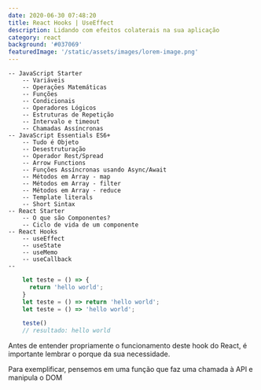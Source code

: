```yaml
---
date: 2020-06-30 07:48:20
title: React Hooks | UseEffect
description: Lidando com efeitos colaterais na sua aplicação
category: react
background: '#037069'
featuredImage: '/static/assets/images/lorem-image.png'
---
```

    -- JavaScript Starter
        -- Variáveis
        -- Operaçōes Matemáticas
        -- Funções
        -- Condicionais
        -- Operadores Lógicos
        -- Estruturas de Repetição
        -- Intervalo e timeout
        -- Chamadas Assíncronas
    -- JavaScript Essentials ES6+
        -- Tudo é Objeto
        -- Desestruturação
        -- Operador Rest/Spread
        -- Arrow Functions
        -- Funções Assíncronas usando Async/Await
        -- Métodos em Array - map
        -- Métodos em Array - filter
        -- Métodos em Array - reduce
        -- Template literals
        -- Short Sintax
    -- React Starter
        -- O que são Componentes?
        -- Ciclo de vida de um componente
    -- React Hooks
        -- useEffect
        -- useState
        -- useMemo
        -- useCallback
    --

```javascript
    let teste = () => {
      return 'hello world';
    }
    let teste = () => return 'hello world';
    let teste = () => 'hello world';

    teste() 
    // resultado: hello world
```

Antes de entender propriamente o funcionamento deste hook do React, 
é importante lembrar o porque da sua necessidade.

Para exemplificar, pensemos em uma função que faz uma chamada à API e manipula o DOM


